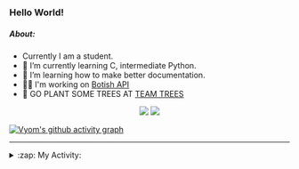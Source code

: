 ### Hello World!

##### About:
- Currently I am a student.
- 🌱 I’m currently learning C, intermediate Python.
- 🌱 I’m learning how to make better documentation.
- 👨‍💻 I'm working on [Botish API](https://github.com/Vyvy-vi/api)
- 🌱 GO PLANT SOME TREES AT [TEAM TREES](https://teamtrees.org/)

<p align="center">
  <a href="https://twitter.com/Vyvy_viM"><img target="_blank" src="https://img.shields.io/badge/twitter%20@Vyvy_viM-0D95E8?style=for-the-badge&logo=twitter&logoColor=white"/></a> 
  <a href="https://vyvy-vi.github.io/portfolio"><img target="_blank" src="https://img.shields.io/badge/-I_love_open_source-green?style=for-the-badge&logo=github&logoColor=black"/></a> 
</p>

[![Vyom's github activity graph](https://activity-graph.herokuapp.com/graph?username=Vyvy-vi)](https://github.com/ashutosh00710/github-readme-activity-graph)

---
<details>
  <summary>:zap: My Activity:</summary>
  
<!--START_SECTION:waka-->
**I'm a Night 🦉** 

```text
🌞 Morning    43 commits     ██░░░░░░░░░░░░░░░░░░░░░░░   8.88% 
🌆 Daytime    119 commits    ██████░░░░░░░░░░░░░░░░░░░   24.59% 
🌃 Evening    147 commits    ███████░░░░░░░░░░░░░░░░░░   30.37% 
🌙 Night      175 commits    █████████░░░░░░░░░░░░░░░░   36.16%

```
📅 **I'm Most Productive on Sunday** 

```text
Monday       47 commits     ██░░░░░░░░░░░░░░░░░░░░░░░   9.71% 
Tuesday      79 commits     ████░░░░░░░░░░░░░░░░░░░░░   16.32% 
Wednesday    63 commits     ███░░░░░░░░░░░░░░░░░░░░░░   13.02% 
Thursday     57 commits     ███░░░░░░░░░░░░░░░░░░░░░░   11.78% 
Friday       47 commits     ██░░░░░░░░░░░░░░░░░░░░░░░   9.71% 
Saturday     56 commits     ███░░░░░░░░░░░░░░░░░░░░░░   11.57% 
Sunday       135 commits    ███████░░░░░░░░░░░░░░░░░░   27.89%

```


📊 **This Week I Spent My Time On** 

```text
🔥 Editors: 
Vim                      13 hrs 9 mins       █████████████████████████   100.0%

🐱‍💻 Projects: 
tec-onboarding-bot       4 hrs 39 mins       ████████░░░░░░░░░░░░░░░░░   35.44% 
discord-bot              4 hrs 3 mins        ███████░░░░░░░░░░░░░░░░░░   30.86% 
TEC-Discord-Automation   2 hrs 56 mins       █████░░░░░░░░░░░░░░░░░░░░   22.33% 
discord-invite           25 mins             ░░░░░░░░░░░░░░░░░░░░░░░░░   3.2% 
puzzle-11-Vyvy-vi        21 mins             ░░░░░░░░░░░░░░░░░░░░░░░░░   2.69%

```


 Last Updated on 22/12/2021
<!--END_SECTION:waka-->
</details>
